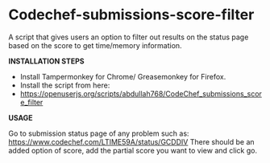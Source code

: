 # Codechef-submissions-score-filter
A script that gives users an option to filter out results on the status page based on the score to get time/memory information.

**INSTALLATION STEPS**

- Install Tampermonkey for Chrome/ Greasemonkey for Firefox.
- Install the script from here:
- https://openuserjs.org/scripts/abdullah768/CodeChef_submissions_score_filter

**USAGE**

Go to submission status page of any problem such as:
https://www.codechef.com/LTIME59A/status/GCDDIV
There should be an added option of score, add the partial score you want to view and click go.
